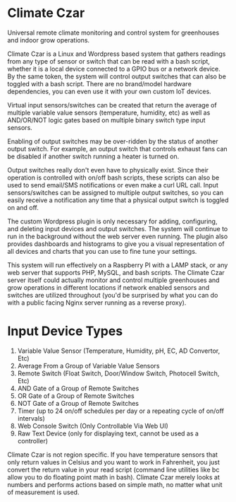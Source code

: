 # Climate Czar
Universal remote climate monitoring and control system for greenhouses and indoor grow operations.

Climate Czar is a Linux and Wordpress based system that gathers readings from any type of sensor or switch that can be read with a bash script, whether it is a local device connected to a GPIO bus or a network device. By the same token, the system will control output switches that can also be toggled with a bash script. There are no brand/model hardware dependencies, you can even use it with your own custom IoT devices.

Virtual input sensors/switches can be created that return the average of multiple variable value sensors (temperature, humidity, etc) as well as AND/OR/NOT logic gates based on multiple binary switch type input sensors.

Enabling of output switches may be over-ridden by the status of another output switch. For example, an output switch that controls exhaust fans can be disabled if another switch running a heater is turned on.

Output switches really don't even have to physically exist. Since their operation is controlled with on/off bash scripts, these scripts can also be used to send email/SMS notifications or even make a curl URL call. Input sensors/switches can be assigned to multiple output switches, so you can easily receive a notification any time that a physical output switch is toggled on and off.

The custom Wordpress plugin is only necessary for adding, configuring, and deleting input devices and output switches. The system will continue to run in the background without the web server even running. The plugin also provides dashboards and histograms to give you a visual representation of all devices and charts that you can use to fine tune your settings.

This system will run effectively on a Raspberry PI with a LAMP stack, or any web server that supports PHP, MySQL, and bash scripts. The Climate Czar server itself could actually monitor and control multiple greenhouses and grow operations in different locations if network enabled sensors and switches are utilized throughout (you'd be surprised by what you can do with a public facing Nginx server running as a reverse proxy).

# Input Device Types
1.	Variable Value Sensor (Temperature, Humidity, pH, EC, AD Convertor, Etc)
2.	Average From a Group of Variable Value Sensors
3.	Remote Switch (Float Switch, Door/Window Switch, Photocell Switch, Etc)
4.	AND Gate of a Group of Remote Switches
5.	OR Gate of a Group of Remote Switches
6.	NOT Gate of a Group of Remote Switches
7.	Timer (up to 24 on/off schedules per day or a repeating cycle of on/off intervals)
8.	Web Console Switch (Only Controllable Via Web UI)
9.	Raw Text Device (only for displaying text, cannot be used as a controller)

Climate Czar is not region specific. If you have temperature sensors that only return values in Celsius and you want to work in Fahrenheit, you just convert the return value in your read script (command line utilities like bc allow you to do floating point math in bash). Climate Czar merely looks at numbers and performs actions based on simple math, no matter what unit of measurement is used.
